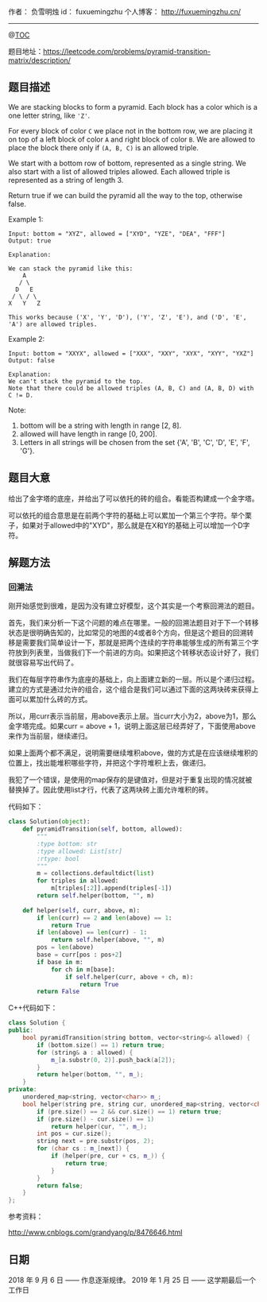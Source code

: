 
作者： 负雪明烛
id：	fuxuemingzhu
个人博客：	http://fuxuemingzhu.cn/

---
@[TOC](目录)

题目地址：https://leetcode.com/problems/pyramid-transition-matrix/description/

## 题目描述

We are stacking blocks to form a pyramid. Each block has a color which is a one letter string, like `'Z'`.

For every block of color `C` we place not in the bottom row, we are placing it on top of a left block of color `A` and right block of color `B`. We are allowed to place the block there only if `(A, B, C)` is an allowed triple.

We start with a bottom row of bottom, represented as a single string. We also start with a list of allowed triples allowed. Each allowed triple is represented as a string of length 3.

Return true if we can build the pyramid all the way to the top, otherwise false.

Example 1:

    Input: bottom = "XYZ", allowed = ["XYD", "YZE", "DEA", "FFF"]
    Output: true

    Explanation:    

    We can stack the pyramid like this:
        A
       / \
      D   E
     / \ / \
    X   Y   Z
    
    This works because ('X', 'Y', 'D'), ('Y', 'Z', 'E'), and ('D', 'E', 'A') are allowed triples.

Example 2:

    Input: bottom = "XXYX", allowed = ["XXX", "XXY", "XYX", "XYY", "YXZ"]
    Output: false

    Explanation:
    We can't stack the pyramid to the top.
    Note that there could be allowed triples (A, B, C) and (A, B, D) with C != D.

Note:

1. bottom will be a string with length in range [2, 8].
1. allowed will have length in range [0, 200].
1. Letters in all strings will be chosen from the set {'A', 'B', 'C', 'D', 'E', 'F', 'G'}.

## 题目大意

给出了金字塔的底座，并给出了可以依托的砖的组合。看能否构建成一个金字塔。


可以依托的组合意思是在前两个字符的基础上可以累加一个第三个字符。举个栗子，如果对于allowed中的"XYD"，那么就是在X和Y的基础上可以增加一个D字符。


## 解题方法

### 回溯法

刚开始感觉到很难，是因为没有建立好模型，这个其实是一个考察回溯法的题目。

首先，我们来分析一下这个问题的难点在哪里。一般的回溯法题目对于下一个转移状态是很明确告知的，比如常见的地图的4或者8个方向，但是这个题目的回溯转移是需要我们简单设计一下，那就是把两个连续的字符串能够生成的所有第三个字符放到列表里，当做我们下一个前进的方向。如果把这个转移状态设计好了，我们就很容易写出代码了。

我们在每层字符串作为底座的基础上，向上面建立新的一层。所以是个递归过程。建立的方式是通过允许的组合，这个组合是我们可以通过下面的这两块砖来获得上面可以累加什么砖的方式。

所以，用curr表示当前层，用above表示上层。当curr大小为2，above为1，那么金字塔完成。如果curr = above + 1，说明上面这层已经弄好了，下面使用above来作为当前层，继续递归。

如果上面两个都不满足，说明需要继续堆积above，做的方式是在应该继续堆积的位置上，找出能堆积哪些字符，并把这个字符堆积上去，做递归。

我犯了一个错误，是使用的map保存的是键值对，但是对于重复出现的情况就被替换掉了。因此使用list才行，代表了这两块砖上面允许堆积的砖。

代码如下：

```python
class Solution(object):
    def pyramidTransition(self, bottom, allowed):
        """
        :type bottom: str
        :type allowed: List[str]
        :rtype: bool
        """
        m = collections.defaultdict(list)
        for triples in allowed:
            m[triples[:2]].append(triples[-1])
        return self.helper(bottom, "", m)
        
    def helper(self, curr, above, m):
        if len(curr) == 2 and len(above) == 1:
            return True
        if len(above) == len(curr) - 1:
            return self.helper(above, "", m)
        pos = len(above)
        base = curr[pos : pos+2]
        if base in m:
            for ch in m[base]:
                if self.helper(curr, above + ch, m):
                    return True
        return False
```

C++代码如下：

```cpp
class Solution {
public:
    bool pyramidTransition(string bottom, vector<string>& allowed) {
        if (bottom.size() == 1) return true;
        for (string& a : allowed) {
            m_[a.substr(0, 2)].push_back(a[2]);
        }
        return helper(bottom, "", m_);
    }
private:
    unordered_map<string, vector<char>> m_;
    bool helper(string pre, string cur, unordered_map<string, vector<char>>& m_) {
        if (pre.size() == 2 && cur.size() == 1) return true;
        if (pre.size() - cur.size() == 1)
            return helper(cur, "", m_);
        int pos = cur.size();
        string next = pre.substr(pos, 2);
        for (char cs : m_[next]) {
            if (helper(pre, cur + cs, m_)) {
                return true;
            }
        }
        return false;
    }
};
```

参考资料：

http://www.cnblogs.com/grandyang/p/8476646.html

## 日期

2018 年 9 月 6 日 —— 作息逐渐规律。
2019 年 1 月 25 日 —— 这学期最后一个工作日

